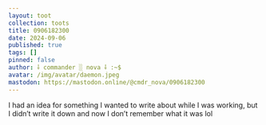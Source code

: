 ```yaml
---
layout: toot
collection: toots
title: 0906182300
date: 2024-09-06
published: true
tags: []
pinned: false
author: ⸸ commander ░ nova ⸸ :~$
avatar: /img/avatar/daemon.jpeg
mastodon: https://mastodon.online/@cmdr_nova/0906182300
---
```


I had an idea for something I wanted to write about while I was working, but I didn’t write it down and now I don’t remember what it was lol

